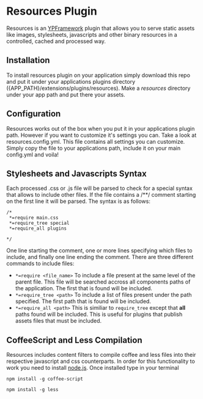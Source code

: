 # Resources Plugin

Resources is an [YPFramework](https://github.com/yonpols/ypframework) plugin that
allows you to serve static assets like images, stylesheets, javascripts and other
binary resources in a controlled, cached and processed way.

## Installation

To install resources plugin on your application simply download this repo and put it
under your applications plugins directory ({APP_PATH}/extensions/plugins/resources).
Make a *resources* directory under your app path and put there your assets.

## Configuration

Resources works out of the box when you put it in your applications plugin path.
However if you want to customize it's settings you can. Take a look at resources.config.yml.
This file contains all settings you can customize. Simply copy the file to your applications
path, include it on your main config.yml and voila!

## Stylesheets and Javascripts Syntax

Each processed .css or .js file will be parsed to check for a special syntax that allows
to include other files. If the file contains a /**/ comment starting on the first line
it will be parsed. The syntax is as follows:

`/*`<br />
` *=require main.css`<br />
` *=require_tree special`<br />
` *=require_all plugins`<br />

`*/`

One line starting the comment, one or more lines specifying which files to include, and
finally one line ending the comment. There are three different commands to include files:

- `*=require <file_name>` To include a file present at the same level of the parent file. This file will be searched accross all components paths of the application. The first that is found will be included.
- `*=require_tree <path>` To include a list of files present under the path specified. The first path that is found will be included.
- `*=require_all <path>` This is similiar to `require_tree` except that **all** paths found will be included. This is useful for plugins that publish assets files that must be included.

## CoffeeScript and Less Compilation

Resources includes content filters to compile coffee and less files into their respective
javascript and css counterparts. In order for this functionality to work you need to install
[node.js](http://nodejs.org/). Once installed type in your terminal

`npm install -g coffee-script`

`npm install -g less`
